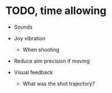 # TODO, time allowing

* Sounds
* Joy vibration
    * When shooting

* Reduce aim precision if moving

* Visual feedback
    * What was the shot trajectory?
